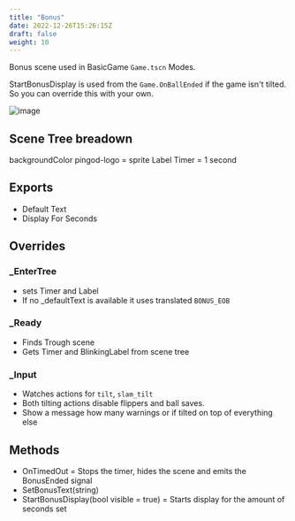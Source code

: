 ```yaml
---
title: "Bonus"
date: 2022-12-26T15:26:15Z
draft: false
weight: 10
---
```


Bonus scene used in BasicGame `Game.tscn` Modes.

StartBonusDisplay is used from the `Game.OnBallEnded` if the game isn't tilted. So you can override this with your own.

![image](../../images/bonus.jpg)

## Scene Tree breadown

backgroundColor
pingod-logo = sprite
Label
Timer = 1 second

## Exports

- Default Text
- Display For Seconds

## Overrides

### _EnterTree

- sets Timer and Label
- If no _defaultText is available it uses translated `BONUS_EOB`

### _Ready

- Finds Trough scene
- Gets Timer and BlinkingLabel from scene tree

### _Input

- Watches actions for `tilt`, `slam_tilt`
- Both tilting actions disable flippers and ball saves.
- Show a message how many warnings or if tilted on top of everything else

## Methods

- OnTimedOut = Stops the timer, hides the scene and emits the BonusEnded signal
- SetBonusText(string)
- StartBonusDisplay(bool visible = true) = Starts display for the amount of seconds set
